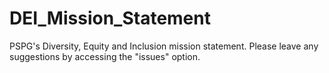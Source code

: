 # DEI_Mission_Statement
PSPG's Diversity, Equity and Inclusion mission statement. 
Please leave any suggestions by accessing the "issues" option.
